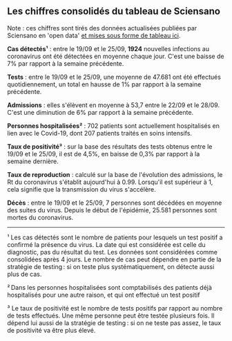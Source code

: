 <h2>Les chiffres consolidés du tableau de Sciensano</h2><p>Note : ces chiffres sont tirés des données actualisées publiées par Sciensano en 'open data' <a href='https://datastudio.google.com/embed/u/0/reporting/c14a5cfc-cab7-4812-848c-0369173148ab/page/ZwmOB_blank'>et mises sous forme de tableau ici</a>.<p><strong>Cas détectés¹</strong> : entre le 19/09 et le 25/09,<strong> 1924</strong> nouvelles infections au coronavirus ont été détectées en moyenne chaque jour. C'est une baisse de 7% par rapport à la semaine précédente.<p><strong>Tests</strong> : entre le 19/09 et le 25/09, une moyenne de 47.681 ont été effectués quotidiennement, un total en hausse de 1% par rapport à la semaine précédente.<p><strong>Admissions</strong> : elles s'élèvent en moyenne à  53,7 entre le 22/09 et le 28/09. C'est une diminution de 6% par rapport à la semaine précédente.<p><strong>Personnes hospitalisées²</strong> : 702 patients sont actuellement hospitalisés en lien avec le Covid-19, dont 207 patients traités en soins intensifs.<p><strong>Taux de positivité³</strong> : sur la base des résultats des tests obtenus entre le 19/09 et le 25/09, il est de 4,5%, en baisse de 0,3% par rapport à la semaine dernière.<p><strong>Taux de reproduction</strong> : calculé sur la base de l'évolution des admissions, le Rt du coronavirus s'établit aujourd'hui à 0.99. Lorsqu'il est supérieur à 1, cela signifie que la transmission du virus s'accélère.<p><strong>Décès</strong> : entre le 19/09 et le 25/09, 7 personnes sont décédées en moyenne des suites du virus. Depuis le début de l'épidémie, 25.581 personnes sont mortes du coronavirus.<hr>¹ Les cas détectés sont le nombre de patients pour lesquels un test positif a confirmé la présence du virus. La date qui est considérée est celle du diagnostic, pas du résultat du test. Les données sont considérées comme consolidées après 4 jours. Le nombre de cas peut dépendre en partie de la stratégie de testing : si on teste plus systématiquement, on détecte aussi plus de cas.<p>² Dans les personnes hospitalisées sont comptabilisés des patients déjà hospitalisés pour une autre raison, et qui ont effectué un test positif<p>³ Le taux de positivité est le nombre de tests positifs par rapport au nombre de tests effectués. Une même personne peut être testée plusieurs fois. Il dépend lui aussi de la stratégie de testing : si on ne teste pas assez, le taux de positivité va être plus élevé.